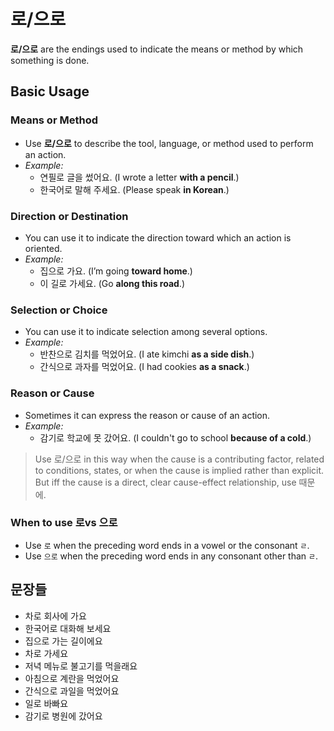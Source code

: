 
# 로/으로


  **로/으로** are the endings used to indicate the means or method by
  which something is done.


## Basic Usage

### Means or Method
  
  - Use **로/으로** to describe the tool, language, or method used to
    perform an action.
  - _Example:_
    - 연필로 글을 썼어요. (I wrote a letter **with a pencil**.)
    - 한국어로 말해 주세요. (Please speak **in Korean**.)

### Direction or Destination

  - You can use it to indicate the direction toward which an action is
    oriented.
  - _Example:_
    - 집으로 가요. (I’m going **toward home**.)
    - 이 길로 가세요. (Go **along this road**.)

### Selection or Choice

  - You can use it to indicate selection among several options.
  - _Example:_
    - 반찬으로 김치를 먹었어요. (I ate kimchi **as a side dish**.)
    - 간식으로 과자를 먹었어요. (I had cookies **as a snack**.)

### Reason or Cause

  - Sometimes it can express the reason or cause of an action.
  - _Example:_
    - 감기로 학교에 못 갔어요. (I couldn't go to school **because of a 
      cold**.)

  > Use 로/으로 in this way when the cause is a contributing factor,
  > related to conditions, states, or when the cause is implied rather
  > than explicit. But iff the cause is a direct, clear cause-effect 
  > relationship, use 때문에.

### When to use 로vs 으로

  - Use `로` when the preceding word ends in a vowel or the consonant 
    `ㄹ`.
  - Use `으로` when the preceding word ends in any consonant other than 
    `ㄹ`.


## 문장들

  - 차로 회사에 가요
  - 한국어로 대화해 보세요
  - 집으로 가는 길이에요
  - 차로 가세요
  - 저녁 메뉴로 불고기를 먹을래요
  - 아침으로 계란을 먹었어요
  - 간식으로 과일을 먹었어요
  - 일로 바빠요
  - 감기로 병원에 갔어요
